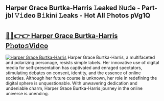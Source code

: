 ## Harper Grace Burtka-Harris 𝙻eaked 𝙽u𝚍e - Part-jbl 𝚅𝚒deo B𝚒kini 𝙻eaks - Hot All 𝙿hotos pVg1Q

# <h2><a href="http://ld3mdv.urlbe.top/?page=Harper+Grace+Burtka-Harris">🔗🔗👉👉 Harper Grace Burtka-Harris P𝚑oto𝚜Vid𝚎o</a></h2>

[![Harper Grace Burtka-Harris](https://i.imgur.com/eBuTRDB.gif)](http://ld3mdv.urlbe.top/?page=Harper+Grace+Burtka-Harris)
Harper Grace Burtka-Harris, a multifaceted and polarizing personage, resists simple labels. Her innovative use of digital media for self-presentation has captivated and enraged spectators, stimulating debates on consent, identity, and the essence of online societies. Although her future course is unknown, her role in redefining the digital sphere is unquestionable. With unwavering dedication and undeniable charm, Harper Grace Burtka-Harris journey in the online universe is unending.
